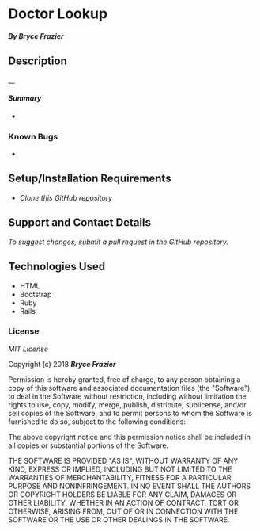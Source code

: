# Doctor Lookup

####

#### _By Bryce Frazier_

## Description
__

#### _Summary_
* 

### Known Bugs
*  


## Setup/Installation Requirements

* _Clone this GitHub repository_



## Support and Contact Details

_To suggest changes, submit a pull request in the GitHub repository._

## Technologies Used

* HTML
* Bootstrap
* Ruby
* Rails

### License

*MIT License*

Copyright (c) 2018 **_Bryce Frazier_**

Permission is hereby granted, free of charge, to any person obtaining a copy
of this software and associated documentation files (the "Software"), to deal
in the Software without restriction, including without limitation the rights
to use, copy, modify, merge, publish, distribute, sublicense, and/or sell
copies of the Software, and to permit persons to whom the Software is
furnished to do so, subject to the following conditions:

The above copyright notice and this permission notice shall be included in all
copies or substantial portions of the Software.

THE SOFTWARE IS PROVIDED "AS IS", WITHOUT WARRANTY OF ANY KIND, EXPRESS OR
IMPLIED, INCLUDING BUT NOT LIMITED TO THE WARRANTIES OF MERCHANTABILITY,
FITNESS FOR A PARTICULAR PURPOSE AND NONINFRINGEMENT. IN NO EVENT SHALL THE
AUTHORS OR COPYRIGHT HOLDERS BE LIABLE FOR ANY CLAIM, DAMAGES OR OTHER
LIABILITY, WHETHER IN AN ACTION OF CONTRACT, TORT OR OTHERWISE, ARISING FROM,
OUT OF OR IN CONNECTION WITH THE SOFTWARE OR THE USE OR OTHER DEALINGS IN THE
SOFTWARE.

